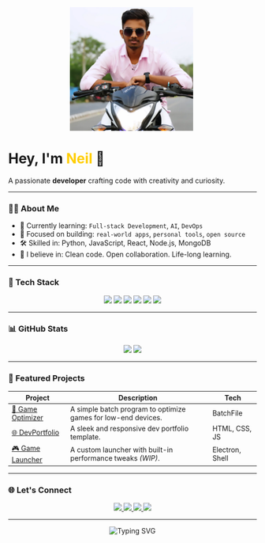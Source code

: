 <!-- PROFILE HEADER -->
<p align="center">
  <img src="my_image.jpg" alt="Profile"  height="250" style="display: inline-block; vertical-align: middle;" />
  <span style="display: inline-block; vertical-align: middle; text-align: center;">
    <h1>Hey, I'm <span style="color:#ffce00">Neil</span> 👋</h1>
    <p>A passionate <strong>developer</strong> crafting code with creativity and curiosity.</p>
  </span>
</p>

---

### 🙋‍♂️ About Me

- 🧠 Currently learning: `Full-stack Development`, `AI`, `DevOps`  
- 🔭 Focused on building: `real-world apps`, `personal tools`, `open source`  
- 🛠️ Skilled in: Python, JavaScript, React, Node.js, MongoDB  
- 🌱 I believe in: Clean code. Open collaboration. Life-long learning.  

---

### 🧰 Tech Stack

<p align="center">
  <img src="https://img.shields.io/badge/Python-3670A0?style=for-the-badge&logo=python&logoColor=white"/>
  <img src="https://img.shields.io/badge/JavaScript-F7DF1E?style=for-the-badge&logo=javascript&logoColor=black"/>
  <img src="https://img.shields.io/badge/Node.js-339933?style=for-the-badge&logo=nodedotjs&logoColor=white"/>
  <img src="https://img.shields.io/badge/React-61DAFB?style=for-the-badge&logo=react&logoColor=black"/>
  <img src="https://img.shields.io/badge/MongoDB-4EA94B?style=for-the-badge&logo=mongodb&logoColor=white"/>
  <img src="https://img.shields.io/badge/Linux-FCC624?style=for-the-badge&logo=linux&logoColor=black"/>
</p>

---

### 📊 GitHub Stats

<p align="center">
  <img src="https://github-readme-stats.vercel.app/api?username=nagasainanduri&show_icons=true&theme=tokyonight&hide_border=true" height="180px"/>
  <img src="https://github-readme-stats.vercel.app/api/top-langs/?username=nagasainanduri&layout=compact&theme=tokyonight&hide_border=true" height="180px"/>
</p>

---

### 🚀 Featured Projects

| Project | Description | Tech |
|--------|-------------|------|
| [🧪 Game Optimizer](https://github.com/nagasainanduri/gameOptimizer) | A simple batch program to optimize games for low-end devices. | BatchFile |
| [🌐 DevPortfolio](https://github.com/nagasainanduri/nagasainanduri.github.io) | A sleek and responsive dev portfolio template. | HTML, CSS, JS |
| [🎮 Game Launcher](https://github.com/nagasainanduri/gamelauncher) | A custom launcher with built-in performance tweaks *(WIP)*. | Electron, Shell |

---

### 🌐 Let's Connect

<p align="center">
  <a href="https://linkedin.com/in/nagasainanduri">
    <img src="https://img.shields.io/badge/LinkedIn-0077B5?style=for-the-badge&logo=linkedin&logoColor=white"/>
  </a>
  <a href="https://instagram.com/_blank_hrt_">
    <img src="https://img.shields.io/badge/Instagram-E4405F?style=for-the-badge&logo=instagram&logoColor=white"/>
  </a>
  <a href="https://nagasainanduri.github.io">
    <img src="https://img.shields.io/badge/Portfolio-FF7139?style=for-the-badge&logo=firefox&logoColor=white"/>
  </a>
  <a href="https://github.com/nagasainanduri">
    <img src="https://img.shields.io/badge/GitHub-181717?style=for-the-badge&logo=github&logoColor=white"/>
  </a>
</p>

---

<div align="center">
  <img src="https://readme-typing-svg.demolab.com?font=Fira+Code&pause=1000&center=true&width=435&lines=Thanks+for+visiting!+😊;Explore+my+repos+and+connect!" alt="Typing SVG"/>
</div>
